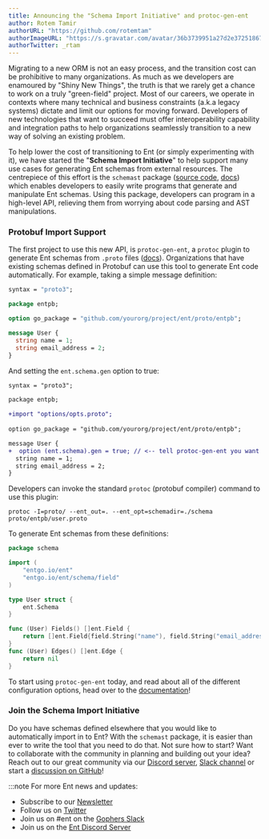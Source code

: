 ```yaml
---
title: Announcing the "Schema Import Initiative" and protoc-gen-ent
author: Rotem Tamir
authorURL: "https://github.com/rotemtam"
authorImageURL: "https://s.gravatar.com/avatar/36b3739951a27d2e37251867b7d44b1a?s=80"
authorTwitter: _rtam
---
```


Migrating to a new ORM is not an easy process, and the transition cost can be prohibitive to many organizations. As much
as we developers are enamoured by "Shiny New Things", the truth is that we rarely get a chance to work on a
truly "green-field" project. Most of our careers, we operate in contexts where many technical and business constraints 
(a.k.a legacy systems) dictate and limit our options for moving forward. Developers of new technologies that want to 
succeed must offer interoperability capability and integration paths to help organizations seamlessly transition to a 
new way of solving an existing problem.

To help lower the cost of transitioning to Ent (or simply experimenting with it), we have started the
"**Schema Import Initiative**" to help support many use cases for generating Ent schemas from external resources. 
The centrepiece of this effort is the `schemast` package ([source code](https://github.com/ent/contrib/tree/master/schemast), 
[docs](https://entgo.io/docs/generating-ent-schemas)) which enables developers to easily write programs that generate
and manipulate Ent schemas. Using this package, developers can program in a high-level API, relieving them from worrying
about code parsing and AST manipulations.

### Protobuf Import Support

The first project to use this new API, is `protoc-gen-ent`, a `protoc` plugin to generate Ent schemas from `.proto` 
files ([docs](https://github.com/ent/contrib/tree/master/entproto/cmd/protoc-gen-ent)).  Organizations that have existing 
schemas defined in Protobuf can use this tool to generate Ent code automatically. For example, taking a simple
message definition:

```protobuf
syntax = "proto3";

package entpb;

option go_package = "github.com/yourorg/project/ent/proto/entpb";

message User {
  string name = 1;
  string email_address = 2;
}
```

And setting the `ent.schema.gen` option to true:

```diff
syntax = "proto3";

package entpb;

+import "options/opts.proto";
 
option go_package = "github.com/yourorg/project/ent/proto/entpb";  

message User {
+  option (ent.schema).gen = true; // <-- tell protoc-gen-ent you want to generate a schema from this message
  string name = 1;
  string email_address = 2;
}
```

Developers can invoke the standard `protoc` (protobuf compiler) command to use this plugin:

```shell
protoc -I=proto/ --ent_out=. --ent_opt=schemadir=./schema proto/entpb/user.proto
```

To generate Ent schemas from these definitions:

```go
package schema

import (
	"entgo.io/ent"
	"entgo.io/ent/schema/field"
)

type User struct {
	ent.Schema
}

func (User) Fields() []ent.Field {
	return []ent.Field{field.String("name"), field.String("email_address")}
}
func (User) Edges() []ent.Edge {
	return nil
}
```

To start using `protoc-gen-ent` today, and read about all of the different configuration options, head over to 
the [documentation](https://github.com/ent/contrib/tree/master/entproto/cmd/protoc-gen-ent)!

### Join the Schema Import Initiative

Do you have schemas defined elsewhere that you would like to automatically import in to Ent?  With the `schemast`
package, it is easier than ever to write the tool that you need to do that. Not sure how to start? Want to collaborate
with the community in planning and building out your idea? Reach out to our great community via our 
[Discord server](https://discord.gg/qZmPgTE6RX), [Slack channel](https://app.slack.com/client/T029RQSE6/C01FMSQDT53) or start a [discussion on GitHub](https://github.com/ent/ent/discussions)!

:::note For more Ent news and updates:
- Subscribe to our [Newsletter](https://entgo.substack.com/)
- Follow us on [Twitter](https://twitter.com/entgo_io)
- Join us on #ent on the [Gophers Slack](https://app.slack.com/client/T029RQSE6/C01FMSQDT53)
- Join us on the [Ent Discord Server](https://discord.gg/qZmPgTE6RX)
